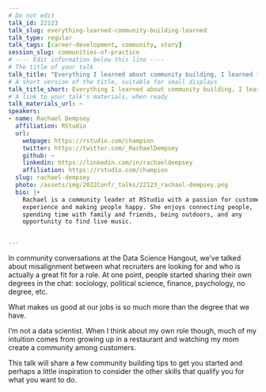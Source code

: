 ```yaml
---
# Do not edit
talk_id: 22123
talk_slug: everything-learned-community-building-learned
talk_type: regular
talk_tags: [career-development, community, story]
session_slug: communities-of-practice
# ---- Edit information below this line ----
# The title of your talk
talk_title: "Everything I learned about community building, I learned from growing up in a restaurant"
# A short version of the title, suitable for small displays
talk_title_short: Everything I learned about community building, I learned from growing up in a restaurant
# A link to your talk's materials, when ready
talk_materials_url: ~
speakers:
- name: Rachael Dempsey
  affiliation: RStudio
  url:
    webpage: https://rstudio.com/champion
    twitter: https://twitter.com/_RachaelDempsey
    github: ~
    linkedin: https://linkedin.com/in/rachaeldempsey
    affiliation: https://rstudio.com/champion
  slug: rachael-dempsey
  photo: /assets/img/2022Conf/_talks/22123_rachael-dempsey.png
  bio: |+
    Rachael is a community leader at RStudio with a passion for customer
    experience and making people happy. She enjoys connecting people,
    spending time with family and friends, being outdoors, and any
    opportunity to find live music.


---
```


<!-- ABSTRACT ----
Please write abstract below. You may use simple markdown (links, code style, bold, italics)
-->

In community conversations at the Data Science Hangout, we’ve talked about
misalignment between what recruiters are looking for and who is actually a great
fit for a role. At one point, people started sharing their own degrees in the
chat: sociology, political science, finance, psychology, no degree, etc.

What makes us good at our jobs is so much more than the degree that we have.

I’m not a data scientist. When I think about my own role though, much of my
intuition comes from growing up in a restaurant and watching my mom create a
community among customers.

This talk will share a few community building tips to get you started and
perhaps a little inspiration to consider the other skills that qualify you for
what you want to do.
